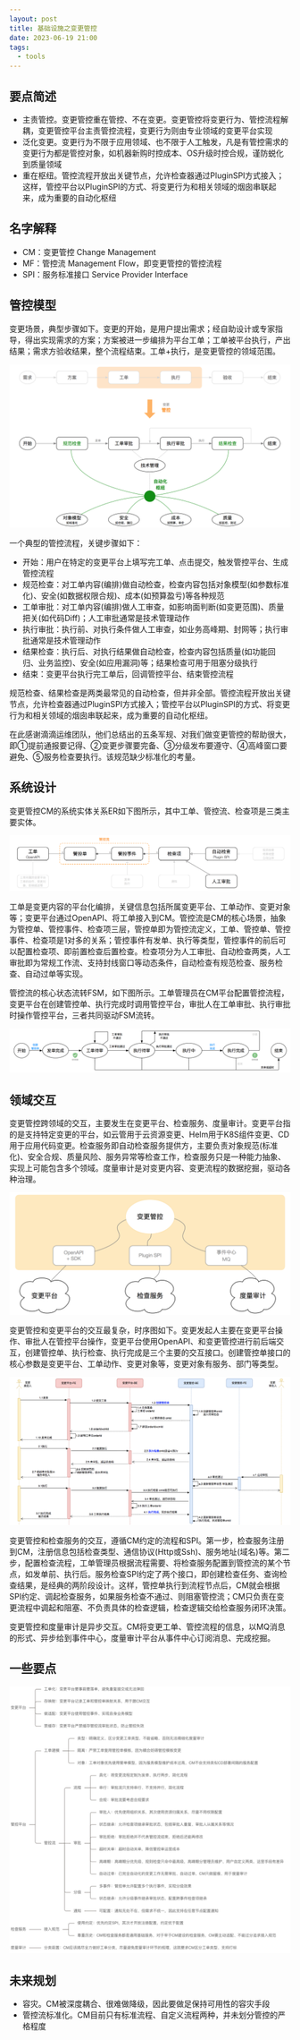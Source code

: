```yaml
---
layout: post
title: 基础设施之变更管控
date: 2023-06-19 21:00
tags:
  - tools
---
```


## 要点简述
- 主责管控。变更管控重在管控、不在变更。变更管控将变更行为、管控流程解耦，变更管控平台主责管控流程，变更行为则由专业领域的变更平台实现
- 泛化变更。变更行为不限于应用领域、也不限于人工触发，凡是有管控需求的变更行为都是管控对象，如机器新购时控成本、OS升级时控合规，谨防蜕化到质量领域
- 重在枢纽。管控流程开放出关键节点，允许检查器通过PluginSPI方式接入；这样，管控平台以PluginSPI的方式、将变更行为和相关领域的烟囱串联起来，成为重要的自动化枢纽


## 名字解释
- CM：变更管控 Change Management
- MF：管控流 Management Flow，即变更管控的管控流程
- SPI：服务标准接口 Service Provider Interface


## 管控模型
变更场景，典型步骤如下。变更的开始，是用户提出需求；经自助设计或专家指导，得出实现需求的方案；方案被进一步编排为平台工单；工单被平台执行，产出结果；需求方验收结果，整个流程结束。工单+执行，是变更管控的领域范围。

![page.png](https://raw.githubusercontent.com/niean/niean.github.io/master/images/20230619/cm-model-dd.png)

一个典型的管控流程，关键步骤如下：

- 开始：用户在特定的变更平台上填写完工单、点击提交，触发管控平台、生成管控流程
- 规范检查：对工单内容(编排)做自动检查，检查内容包括对象模型(如参数标准化)、安全(如数据权限合规)、成本(如预算盈亏)等各种规范
- 工单审批：对工单内容(编排)做人工审查，如影响面判断(如变更范围)、质量把关(如代码Diff)；人工审批通常是技术管理动作
- 执行审批：执行前、对执行条件做人工审查，如业务高峰期、封网等；执行审批通常是技术管理动作
- 结果检查：执行后、对执行结果做自动检查，检查内容包括质量(如功能回归、业务监控)、安全(如应用漏洞)等；结果检查可用于阻塞分级执行
- 结束：变更平台执行完工单后，回调管控平台、结束管控流程

规范检查、结果检查是两类最常见的自动检查，但并非全部。管控流程开放出关键节点，允许检查器通过PluginSPI方式接入；管控平台以PluginSPI的方式、将变更行为和相关领域的烟囱串联起来，成为重要的自动化枢纽。

在此感谢滴滴运维团队，他们总结出的五条军规、对我们做变更管控的帮助很大，即①提前通报要记得、②变更步骤要完备、③分级发布要遵守、④高峰窗口要避免、⑤服务检查要执行。该规范缺少标准化的考量。


## 系统设计
变更管控CM的系统实体关系ER如下图所示，其中工单、管控流、检查项是三类主要实体。

![page.png](https://raw.githubusercontent.com/niean/niean.github.io/master/images/20230619/cm-model-er.png)

工单是变更内容的平台化编排，关键信息包括所属变更平台、工单动作、变更对象等；变更平台通过OpenAPI、将工单接入到CM。管控流是CM的核心场景，抽象为管控单、管控事件、检查项三层，管控单即为管控流定义，工单、管控单、管控事件、检查项是1对多的关系；管控事件有发单、执行等类型，管控事件的前后可以配置检查项、即前置检查后置检查。检查项分为人工审批、自动检查两类，人工审批即为常规工作流、支持封线窗口等动态条件，自动检查有规范检查、服务检查、自动过单等实现。

管控流的核心状态流转FSM，如下图所示。工单管理员在CM平台配置管控流程，变更平台在创建管控单、执行完成时调用管控平台，审批人在工单审批、执行审批时操作管控平台，三者共同驱动FSM流转。

![page.png](https://raw.githubusercontent.com/niean/niean.github.io/master/images/20230619/cm-mf-fsm.png)


## 领域交互
变更管控跨领域的交互，主要发生在变更平台、检查服务、度量审计。变更平台指的是支持特定变更的平台，如云管用于云资源变更、Helm用于K8S组件变更、CD用于应用代码变更。检查服务即自动检查服务提供方，主要负责对象规范(标准化)、安全合规、质量风险、服务异常等检查工作，检查服务只是一种能力抽象、实现上可能包含多个领域。度量审计是对变更内容、变更流程的数据挖掘，驱动各种治理。

![page.png](https://raw.githubusercontent.com/niean/niean.github.io/master/images/20230619/cm-model-dd2.png)


变更管控和变更平台的交互最复杂，时序图如下。变更发起人主要在变更平台操作、审批人在管控平台操作，变更平台使用OpenAPI、和变更管控进行前后端交互，创建管控单、执行检查、执行完成是三个主要的交互接口。创建管控单接口的核心参数是变更平台、工单动作、变更对象等，变更对象有服务、部门等类型。

![page.png](https://raw.githubusercontent.com/niean/niean.github.io/master/images/20230619/cm-model-sd.png)

变更管控和检查服务的交互，遵循CM约定的流程和SPI。第一步，检查服务注册到CM，注册信息包括检查类型、通信协议(Http或Ssh)、服务地址(域名)等。第二步，配置检查流程，工单管理员根据流程需要、将检查服务配置到管控流的某个节点，如发单前、执行后。服务检查SPI约定了两个接口，即创建检查任务、查询检查结果，是经典的两阶段设计。这样，管控单执行到流程节点后，CM就会根据SPI约定、调起检查服务，如果服务检查不通过、则阻塞管控流；CM只负责在变更流程中调起和阻塞、不负责具体的检查逻辑，检查逻辑交给检查服务闭环决策。

变更管控和度量审计是异步交互。CM将变更工单、管控流程的信息，以MQ消息的形式、异步给到事件中心，度量审计平台从事件中心订阅消息、完成挖掘。


## 一些要点
![page.png](https://raw.githubusercontent.com/niean/niean.github.io/master/images/20230619/cm-else-kp.png)


## 未来规划
- 容灾。CM被深度耦合、很难做降级，因此要做足保持可用性的容灾手段
- 管控流标准化。CM目前只有标准流程、自定义流程两种，并未划分管控的严格程度
